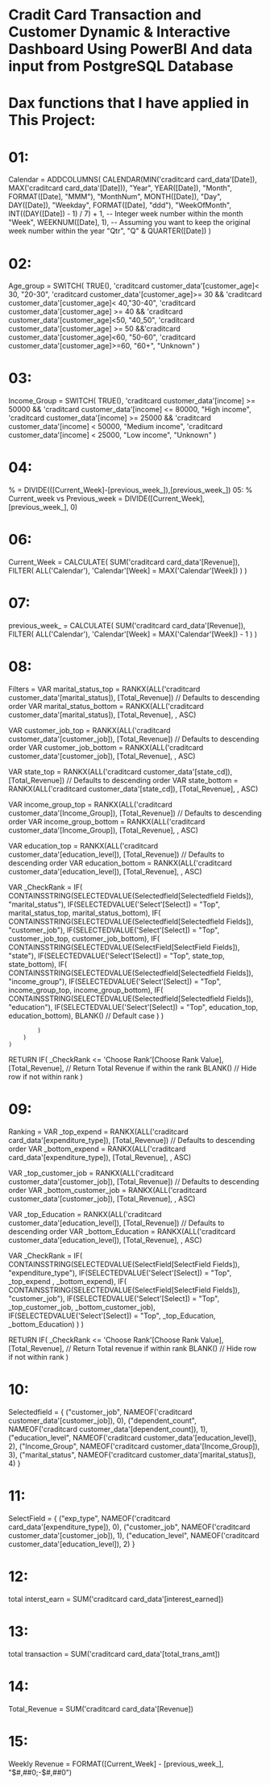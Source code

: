 # Cradit Card Transaction and Customer Dynamic & Interactive Dashboard Using PowerBI And data input from PostgreSQL Database


# Dax functions that I have applied in This Project:
# 01:
Calendar = ADDCOLUMNS(
    CALENDAR(MIN('craditcard card_data'[Date]), MAX('craditcard card_data'[Date])), 
    "Year", YEAR([Date]),
    "Month", FORMAT([Date], "MMM"),
    "MonthNum", MONTH([Date]),
    "Day", DAY([Date]),
    "Weekday", FORMAT([Date], "ddd"),
    "WeekOfMonth", 
        INT((DAY([Date]) - 1) / 7) + 1,  -- Integer week number within the month
    "Week", WEEKNUM([Date], 1),  -- Assuming you want to keep the original week number within the year
    "Qtr", "Q" & QUARTER([Date])
)
# 02:
Age_group = SWITCH(
    TRUE(),
    'craditcard customer_data'[customer_age]< 30, "20-30",
    'craditcard customer_data'[customer_age]>= 30 && 'craditcard customer_data'[customer_age]< 40,"30-40",
    'craditcard customer_data'[customer_age] >= 40 && 'craditcard customer_data'[customer_age]<50, "40_50",
    'craditcard customer_data'[customer_age] >= 50 &&'craditcard customer_data'[customer_age]<60, "50-60",
    'craditcard customer_data'[customer_age]>=60, "60+",
    "Unknown"
    )
# 03:
Income_Group = SWITCH(
    TRUE(),
    'craditcard customer_data'[income] >= 50000 && 'craditcard customer_data'[income] <= 80000, "High income",
    'craditcard customer_data'[income] >= 25000 && 'craditcard customer_data'[income] < 50000, "Medium income",
    'craditcard customer_data'[income] < 25000, "Low income",
    "Unknown"
)
# 04:
% = DIVIDE(([Current_Week]-[previous_week_]),[previous_week_])
05:
% Current_week vs Previous_week = 
DIVIDE([Current_Week], [previous_week_], 0)
# 06:
Current_Week = CALCULATE(
    SUM('craditcard card_data'[Revenue]), 
    FILTER(
        ALL('Calendar'), 
        'Calendar'[Week] = MAX('Calendar'[Week])
    )
)
# 07:
previous_week_ = CALCULATE(
    SUM('craditcard card_data'[Revenue]), 
    FILTER(
        ALL('Calendar'), 
        'Calendar'[Week] = MAX('Calendar'[Week]) - 1
    )
)
# 08:
Filters = 
VAR marital_status_top = RANKX(ALL('craditcard customer_data'[marital_status]), [Total_Revenue])  // Defaults to descending order
VAR marital_status_bottom = RANKX(ALL('craditcard customer_data'[marital_status]), [Total_Revenue], , ASC)

VAR customer_job_top = RANKX(ALL('craditcard customer_data'[customer_job]), [Total_Revenue])  // Defaults to descending order
VAR customer_job_bottom = RANKX(ALL('craditcard customer_data'[customer_job]), [Total_Revenue], , ASC)

VAR state_top = RANKX(ALL('craditcard customer_data'[state_cd]), [Total_Revenue])  // Defaults to descending order
VAR state_bottom = RANKX(ALL('craditcard customer_data'[state_cd]), [Total_Revenue], , ASC)

VAR income_group_top = RANKX(ALL('craditcard customer_data'[Income_Group]), [Total_Revenue])  // Defaults to descending order
VAR income_group_bottom = RANKX(ALL('craditcard customer_data'[Income_Group]), [Total_Revenue], , ASC)

VAR education_top = RANKX(ALL('craditcard customer_data'[education_level]), [Total_Revenue])  // Defaults to descending order
VAR education_bottom = RANKX(ALL('craditcard customer_data'[education_level]), [Total_Revenue], , ASC)

VAR _CheckRank = 
    IF(
        CONTAINSSTRING(SELECTEDVALUE(Selectedfield[Selectedfield Fields]), "marital_status"),
        IF(SELECTEDVALUE('Select'[Select]) = "Top", marital_status_top, marital_status_bottom),
        IF(
            CONTAINSSTRING(SELECTEDVALUE(Selectedfield[Selectedfield Fields]), "customer_job"),
            IF(SELECTEDVALUE('Select'[Select]) = "Top", customer_job_top, customer_job_bottom),
            IF(
                CONTAINSSTRING(SELECTEDVALUE(SelectField[SelectField Fields]), "state"),
                IF(SELECTEDVALUE('Select'[Select]) = "Top", state_top, state_bottom),
                    IF(
                        CONTAINSSTRING(SELECTEDVALUE(Selectedfield[Selectedfield Fields]), "income_group"),
                        IF(SELECTEDVALUE('Select'[Select]) = "Top", income_group_top, income_group_bottom),
                        IF(
                            CONTAINSSTRING(SELECTEDVALUE(Selectedfield[Selectedfield Fields]), "education"),
                            IF(SELECTEDVALUE('Select'[Select]) = "Top", education_top, education_bottom),
                            BLANK()  // Default case
                        )
                    )
                
            )
        )
    )

RETURN
IF(
    _CheckRank <= 'Choose Rank'[Choose Rank Value], 
    [Total_Revenue],  // Return Total Revenue if within the rank
    BLANK()  // Hide row if not within rank
)
# 09:

Ranking = VAR _top_expend = RANKX(ALL('craditcard card_data'[expenditure_type]), [Total_Revenue])  // Defaults to descending order
VAR _bottom_expend = RANKX(ALL('craditcard card_data'[expenditure_type]), [Total_Revenue], , ASC)

VAR _top_customer_job = RANKX(ALL('craditcard customer_data'[customer_job]), [Total_Revenue])  // Defaults to descending order
VAR _bottom_customer_job = RANKX(ALL('craditcard customer_data'[customer_job]), [Total_Revenue], , ASC)

VAR _top_Education = RANKX(ALL('craditcard customer_data'[education_level]), [Total_Revenue])  // Defaults to descending order
VAR _bottom_Education = RANKX(ALL('craditcard customer_data'[education_level]), [Total_Revenue], , ASC)

VAR _CheckRank = 
    IF(
        CONTAINSSTRING(SELECTEDVALUE(SelectField[SelectField Fields]), "expenditure_type"),
        IF(SELECTEDVALUE('Select'[Select]) = "Top", _top_expend , _bottom_expend),
        IF(
            CONTAINSSTRING(SELECTEDVALUE(SelectField[SelectField Fields]), "customer_job"),
            IF(SELECTEDVALUE('Select'[Select]) = "Top", _top_customer_job, _bottom_customer_job),
            IF(SELECTEDVALUE('Select'[Select]) = "Top", _top_Education, _bottom_Education)
        )
    )

RETURN
IF(
    _CheckRank <= 'Choose Rank'[Choose Rank Value], [Total_Revenue],  // Return Total revenue if within rank
    BLANK()  // Hide row if not within rank
)
# 10:
Selectedfield = {
    ("customer_job", NAMEOF('craditcard customer_data'[customer_job]), 0),
    ("dependent_count", NAMEOF('craditcard customer_data'[dependent_count]), 1),
    ("education_level", NAMEOF('craditcard customer_data'[education_level]), 2),
    ("Income_Group", NAMEOF('craditcard customer_data'[Income_Group]), 3),
    ("marital_status", NAMEOF('craditcard customer_data'[marital_status]), 4)
}
# 11:
SelectField = {
    ("exp_type", NAMEOF('craditcard card_data'[expenditure_type]), 0),
    ("customer_job", NAMEOF('craditcard customer_data'[customer_job]), 1),
    ("education_level", NAMEOF('craditcard customer_data'[education_level]), 2)
}
# 12:
total interst_earn = SUM('craditcard card_data'[interest_earned])
# 13:
total transaction = SUM('craditcard card_data'[total_trans_amt])
# 14:
Total_Revenue = SUM('craditcard card_data'[Revenue])
# 15:
Weekly Revenue = 
FORMAT([Current_Week] - [previous_week_], "$#,##0;-$#,##0")
